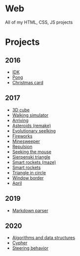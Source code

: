 # Web
All of my HTML, CSS, JS projects


# Projects

## 2016
- [IDK](https://raw.githack.com/ItsOKayCZ/Web/master/2016/IDK/index.html)
- [Pong](https://raw.githack.com/ItsOKayCZ/Web/master/2016/Pong/index.html)
- [Christmas card](https://raw.githack.com/ItsOKayCZ/Web/master/2016/Vanocni%20prani/index.html)

## 2017
- [3D cube](https://raw.githack.com/ItsOKayCZ/Web/master/2017/3D%20Cube/index.html)
- [Walking simulator](https://raw.githack.com/ItsOKayCZ/Web/master/2017/3D%20walking%20sim/index.html)
- [Arriving](https://raw.githack.com/ItsOKayCZ/Web/master/2017/Arriving/index.html)
- [Asteroids (remake)](https://raw.githack.com/ItsOKayCZ/Web/master/2017/Asteroids%20(remake)/index.html)
- [Evolutionary seelking](https://raw.githack.com/ItsOKayCZ/Web/master/2017/Evolutionary%20seeking/index.html)
- [Fireworks](https://raw.githack.com/ItsOKayCZ/Web/master/2017/Fireworks/index.html)
- [Minesweeper](https://raw.githack.com/ItsOKayCZ/Web/master/2017/Minesweeper/index.html)
- [Repulsion](https://raw.githack.com/ItsOKayCZ/Web/master/2017/Repulsion/index.html)
- [Seeking the mouse](https://raw.githack.com/ItsOKayCZ/Web/master/2017/Seeking%20the%20mouse/index.html)
- [Sierpenski triangle](https://raw.githack.com/ItsOKayCZ/Web/master/2017/Sierpenski%20triangle/index.html)
- [Smart rockets (maze)](https://raw.githack.com/ItsOKayCZ/Web/master/2017/Smart%20rockets%20(maze)/index.html)
- [Smart rockets](https://raw.githack.com/ItsOKayCZ/Web/master/2017/Smart%20rockets/index.html)
- [Triangle in circle](https://raw.githack.com/ItsOKayCZ/Web/master/2017/Triangle%20in%20circle/index.html)
- [Window border](https://raw.githack.com/ItsOKayCZ/Web/master/2017/Window%20border/index.html)
- [April](https://raw.githack.com/ItsOKayCZ/Web/master/2017/apr!1/index.html)

## 2019
- [Markdown parser](https://raw.githack.com/ItsOKayCZ/Web/master/2019/Markdown%20parser/index.html)

## 2020
- [Algorithms and data structures](https://raw.githack.com/ItsOKayCZ/Web/master/2020/Algorithms%20and%20data%20structures/index.html)
- [Cypher](https://raw.githack.com/ItsOKayCZ/Web/master/2020/Cypher/index.html)
- [Steering behavior](https://raw.githack.com/ItsOKayCZ/Web/master/2020/Steering%20behavior/index.html)
